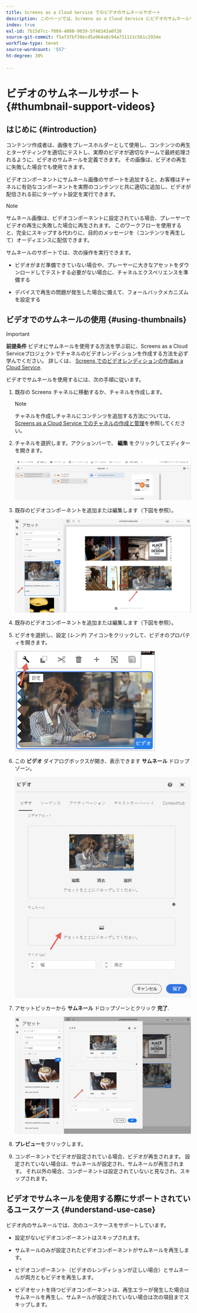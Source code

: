 ```yaml
---
title: Screens as a Cloud Service でのビデオのサムネールサポート
description: このページでは、Screens as a Cloud Service にビデオのサムネールサポートを追加する方法について説明します。
index: true
exl-id: 7b15d7cc-f089-4008-9039-5f48343a0f20
source-git-commit: f5af37bf39ecd5a964a8c94a731111c561c2934e
workflow-type: tm+mt
source-wordcount: '557'
ht-degree: 30%

---
```


# ビデオのサムネールサポート {#thumbnail-support-videos}

## はじめに {#introduction}

コンテンツ作成者は、画像をプレースホルダーとして使用し、コンテンツの再生とターゲティングを適切にテストし、実際のビデオが適切なチームで最終処理されるように、ビデオのサムネールを定義できます。 その画像は、ビデオの再生に失敗した場合でも使用できます。

ビデオコンポーネントにサムネール画像のサポートを追加すると、お客様はチャネルに有効なコンポーネントを実際のコンテンツと共に適切に追加し、ビデオが配信される前にターゲット設定を実行できます。

>[!NOTE]
>サムネール画像は、ビデオコンポーネントに設定されている場合、プレーヤーでビデオの再生に失敗した場合に再生されます。 このワークフローを使用すると、完全にスキップする代わりに、目的のメッセージを（コンテンツを再生して）オーディエンスに配信できます。

サムネールのサポートでは、次の操作を実行できます。

* ビデオがまだ準備できていない場合や、プレーヤーに大きなアセットをダウンロードしてテストする必要がない場合に、チャネルエクスペリエンスを準備する

* デバイスで再生の問題が発生した場合に備えて、フォールバックメカニズムを設定する

## ビデオでのサムネールの使用 {#using-thumbnails}

>[!IMPORTANT]
>**前提条件**
>ビデオにサムネールを使用する方法を学ぶ前に、Screens as a Cloud Serviceプロジェクトでチャネルのビデオレンディションを作成する方法を必ず学んでください。 詳しくは、 [Screens でのビデオレンディションの作成as a Cloud Service](/help/screens-cloud/configuring/creating-screens-video-renditions-cloud-service.md).

ビデオでサムネールを使用するには、次の手順に従います。

1. 既存の Screens チャネルに移動するか、チャネルを作成します。

   >[!NOTE]
   >チャネルを作成しチャネルにコンテンツを追加する方法については、[Screens as a Cloud Service でのチャネルの作成と管理](https://experienceleague.adobe.com/docs/experience-manager-cloud-service/content/screens-as-cloud-service/create-content/creating-channels-screens-cloud.html?lang=en)を参照してください。

1. チャネルを選択します。アクションバーで、 **編集** をクリックしてエディターを開きます。


   ![アクションバーの「編集」ボタン](/help/screens-cloud/using-core-product-features/assets/thumbnail-1.png)

1. 既存のビデオコンポーネントを追加または編集します（下図を参照）。

   ![ビデオアセットのハイライト表示画像。](/help/screens-cloud/using-core-product-features/assets/thumbnail-2.png)

1. 既存のビデオコンポーネントを追加または編集します（下図を参照）。

1. ビデオを選択し、設定 (*レンチ*) アイコンをクリックして、ビデオのプロパティを開きます。

   ![設定アイコンを向く矢印付きの選択済みビデオアセット画像（レンチ形式で表示）。 をクリックします。](/help/screens-cloud/using-core-product-features/assets/thumbnail-3.png)

1. この **ビデオ** ダイアログボックスが開き、表示できます **サムネール** ドロップゾーン。

   ![ビデオアセットの画像と「サムネール」ドロップボックスを表示するビデオダイアログボックス](/help/screens-cloud/using-core-product-features/assets/thumbnail-4.png)

1. アセットピッカーから **サムネール** ドロップゾーンとクリック **完了**.

   ![ビデオダイアログボックスの後ろに表示されるアセットの画像ピッカーで、「サムネール」ドロップボックスに画像アセットが表示されます。](/help/screens-cloud/using-core-product-features/assets/thumbnail-5.png)

1. **プレビュー**&#x200B;をクリックします。

1. コンポーネントでビデオが設定されている場合、ビデオが再生されます。 設定されていない場合は、サムネールが設定され、サムネールが再生されます。 それ以外の場合、コンポーネントは設定されていないと見なされ、スキップされます。

## ビデオでサムネールを使用する際にサポートされているユースケース {#understand-use-case}

ビデオ内のサムネールでは、次のユースケースをサポートしています。

* 設定がないビデオコンポーネントはスキップされます。

* サムネールのみが設定されたビデオコンポーネントがサムネールを再生します。

* ビデオコンポーネント（ビデオのレンディションが正しい場合）とサムネールが両方ともビデオを再生します。

* ビデオセットを持つビデオコンポーネントは、再生エラーが発生した場合はサムネールを再生し、サムネールが設定されていない場合は次の項目までスキップします。
